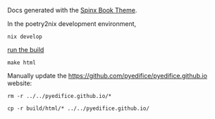 
Docs generated with the [Spinx Book Theme](https://sphinx-book-theme.readthedocs.io/en/latest/tutorials/get-started.html).

In the poetry2nix development environment,

```
nix develop
```

[run the build](https://www.sphinx-doc.org/en/master/usage/quickstart.html#running-the-build)

```
make html
```

Manually update the https://github.com/pyedifice/pyedifice.github.io website:

```
rm -r ../../pyedifice.github.io/*
```
```
cp -r build/html/* ../../pyedifice.github.io/
```

